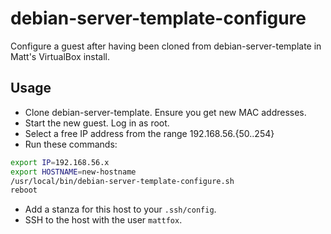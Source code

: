 # debian-server-template-configure

Configure a guest after having been cloned from debian-server-template in Matt's VirtualBox install.

## Usage

* Clone debian-server-template. Ensure you get new MAC addresses.
* Start the new guest. Log in as root.
* Select a free IP address from the range 192.168.56.{50..254}
* Run these commands:

```bash
export IP=192.168.56.x
export HOSTNAME=new-hostname
/usr/local/bin/debian-server-template-configure.sh
reboot
````

* Add a stanza for this host to your `.ssh/config`.
* SSH to the host with the user `mattfox`.

